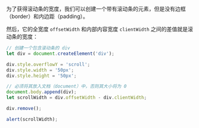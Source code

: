 为了获得滚动条的宽度，我们可以创建一个带有滚动条的元素，但是没有边框（border）和内边距（padding）。

然后，它的全宽度 `offsetWidth` 和内部内容宽度 `clientWidth` 之间的差值就是滚动条的宽度：

```js run
// 创建一个包含滚动条的 div
let div = document.createElement('div');

div.style.overflowY = 'scroll';
div.style.width = '50px';
div.style.height = '50px';

// 必须将其放入文档（document）中，否则其大小将为 0
document.body.append(div);
let scrollWidth = div.offsetWidth - div.clientWidth;

div.remove();

alert(scrollWidth);
```
